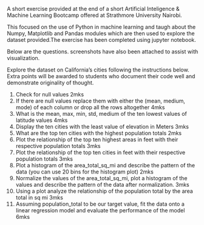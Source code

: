 A short exercise provided at the end of a short Artificial Inteligence & Machine Learning Bootcamp offered at Strathmore University Nairobi. 

This focused on the use of Python in machine learning and taugh about the Numpy, Matplotlib and Pandas modules which are then used to explore the dataset provided.The exercise has been completed using jupyter notebook.

Below are the questions. screenshots have also been attached to assist with visualization. 

Explore the dataset on California’s cities following the instructions below.
Extra points will be awarded to students who document their code well and demonstrate originality of thought.

1. Check for null values								2mks
2. If there are null values replace them with either the (mean, medium, mode) of each column or drop all the rows altogether					4mks
3. What is the mean, max, min, std, medium of the ten lowest values of 
latitude values									4mks
4. Display the ten cities with the least value of elevation in Meters		3mks
5. What are the top ten cities with the highest population totals		2mks
6. Plot the relationship of the top ten highest areas in feet with their respective population totals										3mks
7. Plot the relationship of the top ten cities in feet with their respective 
population totals								3mks
8. Plot a histogram of the area_total_sq_mi and describe the pattern of the data (you can use 20 bins for the histogram plot)						2mks
9. Normalize the values of the area_total_sq_mi, plot a histogram of the values and describe the pattern of the data after normalization.					3mks
10. Using a plot analyze the relationship of the population total by the area 
total in sq mi									3mks
11. Assuming population_total to be our target value, fit the data onto a linear regression model and evaluate the performance of the model				6mks


